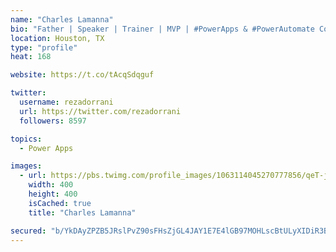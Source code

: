 ```yaml
---
name: "Charles Lamanna"
bio: "Father | Speaker | Trainer | MVP | #PowerApps & #PowerAutomate Community Super User | YouTuber Right-pointing triangle http://youtube.com/c/rezadorrani | Learn - Share - Clockwise rightwards and leftwards open circle arrows"
location: Houston, TX
type: "profile"
heat: 168

website: https://t.co/tAcqSdqguf

twitter:
  username: rezadorrani
  url: https://twitter.com/rezadorrani
  followers: 8597

topics:
  - Power Apps

images:
  - url: https://pbs.twimg.com/profile_images/1063114045270777856/qeT-jpWr_400x400.jpg
    width: 400
    height: 400
    isCached: true
    title: "Charles Lamanna"

secured: "b/YkDAyZPZB5JRslPvZ90sFHsZjGL4JAY1E7E4lGB97MOHLscBtULyXIDiR3BYbJhEjSeDr5CsaYmwAD8eL2mC8/eFLRsJn7JNlQuSpsIa0iq8WlFIRCEVOJY74hA8X1p0cM1yx1M4EZRV0uZnj2uv8+KnwLTqLr9I9j7J3z3l9ivnIROp866xhBk7Ht1PBVsuQf5b1T+42BT3B269whFHaxxT1UfxoTEyatmy8+SalbKC/8J1Dtok7PEBgMG4Zln5SDiM/2vJ2ZFnkCfCENzxNgNkiCWeIne3HjZZERCKsfCJP2LM6SGvBVBzcDpZy344gWqXaSL6nSMHClo4ryaqnQrinzndvx7L08el50ypO9kF3ZjfUWs8xzuFxC9sa2lGULkY3eagphY6p5qVadxBVIZ1Q+bP1Cft0znZSMo4o=;tpbAyYbPywcAcpaxlpH3YA=="
---
```


